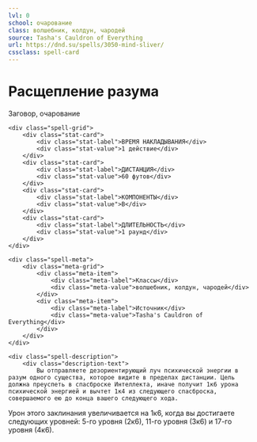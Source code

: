 ```yaml
---
lvl: 0
school: очарование
class: волшебник, колдун, чародей
source: Tasha's Cauldron of Everything
url: https://dnd.su/spells/3050-mind-sliver/
cssclass: spell-card
---
```


<div class="spell-container">
    <div class="spell-header">
        <h1 class="spell-name">Расщепление разума</h1>
        <div class="spell-level">Заговор, очарование</div>
    </div>
    
    <div class="spell-grid">
        <div class="stat-card">
            <div class="stat-label">ВРЕМЯ НАКЛАДЫВАНИЯ</div>
            <div class="stat-value">1 действие</div>
        </div>
        <div class="stat-card">
            <div class="stat-label">ДИСТАНЦИЯ</div>
            <div class="stat-value">60 футов</div>
        </div>
        <div class="stat-card">
            <div class="stat-label">КОМПОНЕНТЫ</div>
            <div class="stat-value">В</div>
        </div>
        <div class="stat-card">
            <div class="stat-label">ДЛИТЕЛЬНОСТЬ</div>
            <div class="stat-value">1 раунд</div>
        </div>
    </div>
    
    <div class="spell-meta">
        <div class="meta-grid">
            <div class="meta-item">
                <div class="meta-label">Классы</div>
                <div class="meta-value">волшебник, колдун, чародей</div>
            </div>
            <div class="meta-item">
                <div class="meta-label">Источник</div>
                <div class="meta-value">Tasha's Cauldron of Everything</div>
            </div>
        </div>
    </div>
    
    <div class="spell-description">
        <div class="description-text">
            Вы отправляете дезориентирующий луч психической энергии в разум одного существа, которое видите в пределах дистанции. Цель должна преуспеть в спасброске Интеллекта, иначе получит 1к6 урона психической энергией и вычтет 1к4 из следующего спасброска, совершаемого ею до конца вашего следующего хода.
Урон этого заклинания увеличивается на 1к6, когда вы достигаете следующих уровней: 5-го уровня (2к6), 11-го уровня (3к6) и 17-го уровня (4к6).
        </div>
    </div>
</div>